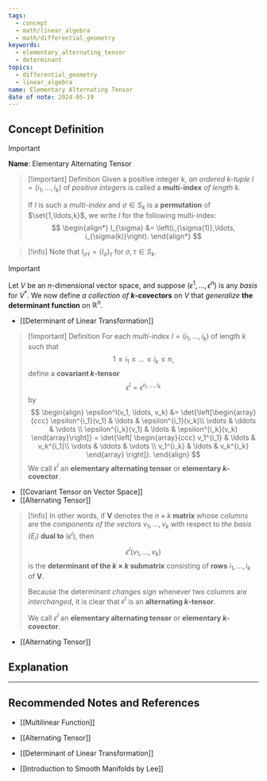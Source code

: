 ```yaml
---
tags:
  - concept
  - math/linear_algebra
  - math/differential_geometry
keywords:
  - elementary_alternating_tensor
  - determinant
topics:
  - differential_geometry
  - linear_algebra
name: Elementary Alternating Tensor
date of note: 2024-05-19
---
```


## Concept Definition

>[!important]
>**Name**: Elementary Alternating Tensor

>[!important] Definition
>Given a positive integer $k$, *an ordered $k$-tuple* $I=(i_1,\ldots, i_k)$ of *positive integers* is called a **multi-index** *of length $k$*. 
>
>If $I$ is such a *multi-index* and  $\sigma \in S_k$ is a **permutation** of $\set{1,\ldots,k}$, we write $I$ for the following multi-index:
>$$
> \begin{align*}
> I_{\sigma} &= \left(i_{\sigma(1)},\ldots, i_{\sigma(k)}\right).
> \end{align*}
>$$  

>[!info]
>Note that $I_{\sigma\tau}= (I_{\sigma})_{\tau}$ for $\sigma, \tau \in S_k$.

>[!important] 
>Let $V$ be an $n$-dimensional vector space, and suppose $(\epsilon^1,\ldots, \epsilon^n)$ is any *basis* for $V^{*}$. We now define *a collection of* **$k$-covectors** on $V$ that *generalize* **the determinant function** on $\mathbb{R}^n$. 

- [[Determinant of Linear Transformation]]

>[!important] Definition
> For each *multi-index* $I=(i_1,\ldots, i_k)$ of length $k$ such that $$1\le i_1\le \ldots \le i_k \le n,$$ 
> define a **covariant $k$-tensor** $$\epsilon^I = \epsilon^{i_1,\ldots, i_k}$$ by
>$$ 
> \begin{align}
> \epsilon^I(v_1, \ldots, v_k) &= \det{\left[\begin{array}{ccc}
> \epsilon^{i_1}(v_1) & \ldots & \epsilon^{i_1}(v_k)\\
> \vdots & \ddots & \vdots \\
> \epsilon^{i_k}(v_1) & \ldots & \epsilon^{i_k}(v_k)
> \end{array}\right]} = \det{\left[ \begin{array}{ccc}
> v_1^{i_1} & \ldots & v_k^{i_1}\\
> \vdots & \ddots & \vdots \\
> v_1^{i_k} & \ldots & v_k^{i_k}
> \end{array}  \right]}.   
> \end{align} 
>$$ 
>We call $\epsilon^I$ an **elementary alternating tensor** or **elementary $k$-covector**.

- [[Covariant Tensor on Vector Space]]
- [[Alternating Tensor]]


>[!info]
>In other words, if $\boldsymbol{V}$ denotes the $n \times k$ **matrix** whose *columns* are the *components of the vectors* $v_1,\ldots,v_k$ with respect to *the basis* $(E_i)$ **dual to** $(\epsilon^i)$, then $$\epsilon^I(v_1, \ldots, v_k)$$ is the **determinant of the $k\times k$ submatrix** consisting of **rows** $i_1,\ldots, i_k$ of $\boldsymbol{V}$. 
>
>Because the determinant *changes sign* whenever two columns are *interchanged*, it is clear that $\epsilon^I$ is an **alternating $k$-tensor**. 
>
>We call $\epsilon^I$ an **elementary alternating tensor** or **elementary $k$-covector**.

- [[Alternating Tensor]]





## Explanation





-----------
##  Recommended Notes and References

- [[Multilinear Function]]
- [[Alternating Tensor]]

- [[Determinant of Linear Transformation]]

- [[Introduction to Smooth Manifolds by Lee]]